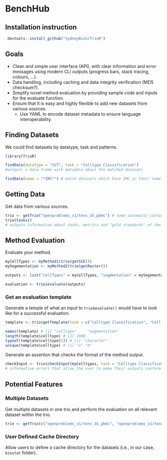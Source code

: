 
# BenchHub

<!-- badges: start -->
<!-- badges: end -->

## Installation instruction

```r
 devtools::install_github("SydneyBioX/TrioR")
```

## Goals

- Clean and simple user interface (API), with clear information and error messages using modern CLI outputs (progress bars, stack tracing, colours, …).
- Data handling, including caching and data integrity verification (MD5 checksum?).
- Simplify novel method evaluation by providing sample code and inputs for the evaluate function.
- Ensure that it is easy and highly flexible to add new datasets from various sources.
	- Use YAML to encode dataset metadata to ensure language interoperability.

## Finding Datasets

We could find datasets by datatype, task and patterns.

```r
library(TrioR)

findData(dataType = "SST", task = "Celltype Classification")
#outputs a data frame with metadata about the matched datasets

findData(name = "*IMC*") # match datasets which have IMC in their name
```

## Getting Data

Get data from various sources.

```r
trio <- getTrio("openproblems_v1/tenx_1k_pbmc") # some automatic caching, etc.
trio$tasks()
# outputs information about tasks, metrics and "gold standards" of the included data
```

## Method Evaluation

Evaluate your method.

```r
myCellTypes <- myMethod1(trio$getSCE())
mySegementation <- myMethod2(trio$getRaster())

outputs <- list("cellTypes" = myCellTypes, "segmentation" = mySegementation)

evaluation <- trio$evaluate(outputs) 
```

### Get an evaluation template

Generate a temple of what an input to `trio$evaluate()` would have to look like for a successful evaluation.

```r
template <- trio$getTemplate(task = c("Celltype Classification", "Cell Segmentation"))

names(template) # [1] "celltype"     "segmentation"
length(template$celltype) # [1] 1000
typeof(template$celltype[1]) # [1] "character"
unique(template$celltype) # [1] "a" "b"
```

Generate an assertion that checks the format of the method output.

```r
checkInput <- trio$checkInput(myCelltypes, task = "Celltype Classification")
# informative errors that allow the user to make their outputs conform to the input of trio$evaluate()
```

## Potential Features

### Multiple Datasets

Get multiple datasets in one trio and perform the evaluation on all relevant dataset within the trio.

```r
trio <- getTrio(c("openproblems_v1/tenx_1k_pbmc", "openproblems_v1/tenx_5k_pbmc"))
```

### User Defined Cache Directory

Allow users to define a cache directory for the datasets (i.e., in our case, `biostat` folder).
